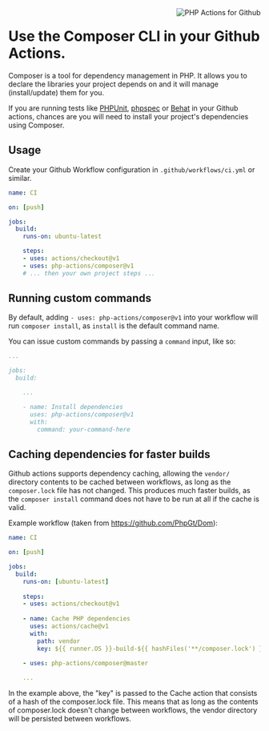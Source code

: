 <img src="http://52.48.57.141/php-actions.png" align="right" alt="PHP Actions for Github" />

Use the Composer CLI in your Github Actions.
==============================================

Composer is a tool for dependency management in PHP. It allows you to declare the libraries your project depends on and it will manage (install/update) them for you.

If you are running tests like [PHPUnit][php-actions-phpunit], [phpspec][php-actions-phpspec] or [Behat][php-actions-behat] in your Github actions, chances are you will need to install your project's dependencies using Composer.

Usage
-----

Create your Github Workflow configuration in `.github/workflows/ci.yml` or similar.

```yaml
name: CI

on: [push]

jobs:
  build:
    runs-on: ubuntu-latest

    steps:
    - uses: actions/checkout@v1
    - uses: php-actions/composer@v1
    # ... then your own project steps ...
```

Running custom commands
-----------------------

By default, adding `- uses: php-actions/composer@v1` into your workflow will run `composer install`, as `install` is the default command name.

You can issue custom commands by passing a `command` input, like so:

```yaml
...

jobs:
  build:

    ...

    - name: Install dependencies
      uses: php-actions/composer@v1
      with:
        command: your-command-here
```

Caching dependencies for faster builds
--------------------------------------

Github actions supports dependency caching, allowing the `vendor/` directory contents to be cached between workflows, as long as the `composer.lock` file has not changed. This produces much faster builds, as the `composer install` command does not have to be run at all if the cache is valid.

Example workflow (taken from https://github.com/PhpGt/Dom):

```yaml
name: CI

on: [push]

jobs:
  build:
    runs-on: [ubuntu-latest]
    
    steps:
    - uses: actions/checkout@v1
      
    - name: Cache PHP dependencies
      uses: actions/cache@v1
      with:
        path: vendor
        key: ${{ runner.OS }}-build-${{ hashFiles('**/composer.lock') }}
          
    - uses: php-actions/composer@master

    ...      
```

In the example above, the "key" is passed to the Cache action that consists of a hash of the composer.lock file. This means that as long as the contents of composer.lock doesn't change between workflows, the vendor directory will be persisted between workflows.

[php-actions-phpunit]: https://github.com/marketplace/actions/phpunit-php-actions 
[php-actions-phpspec]: https://github.com/marketplace/actions/phpspec-php-actions 
[php-actions-behat]: https://github.com/marketplace/actions/behat-php-actions 
